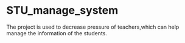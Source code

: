 # STU_manage_system
The project is used to decrease pressure of teachers,which can help manage the information of the students.
